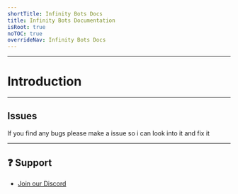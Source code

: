 ```yaml
---
shortTitle: Infinity Bots Docs
title: Infinity Bots Documentation
isRoot: true
noTOC: true
overrideNav: Infinity Bots Docs
---
```


<Overview />

---

# Introduction

---

## Issues

If you find any bugs please make a issue so i can look into it and fix it

---

## ❓ Support
* [Join our Discord](https://infinitybotlist.com/discord)

